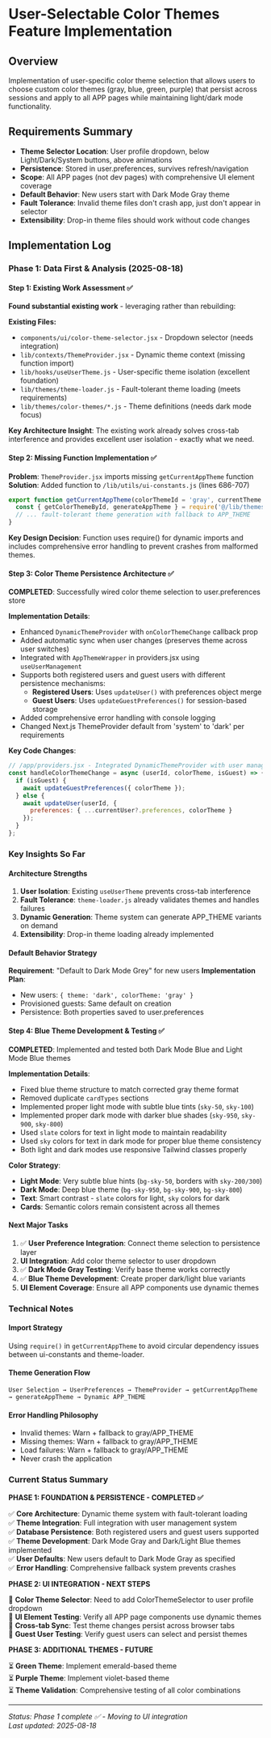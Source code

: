 # User-Selectable Color Themes Feature Implementation

## Overview
Implementation of user-specific color theme selection that allows users to choose custom color themes (gray, blue, green, purple) that persist across sessions and apply to all APP pages while maintaining light/dark mode functionality.

## Requirements Summary
- **Theme Selector Location**: User profile dropdown, below Light/Dark/System buttons, above animations
- **Persistence**: Stored in user.preferences, survives refresh/navigation
- **Scope**: All APP pages (not dev pages) with comprehensive UI element coverage
- **Default Behavior**: New users start with Dark Mode Gray theme
- **Fault Tolerance**: Invalid theme files don't crash app, just don't appear in selector
- **Extensibility**: Drop-in theme files should work without code changes

## Implementation Log

### Phase 1: Data First & Analysis (2025-08-18)

#### Step 1: Existing Work Assessment ✅
**Found substantial existing work** - leveraging rather than rebuilding:

**Existing Files:**
- `components/ui/color-theme-selector.jsx` - Dropdown selector (needs integration)
- `lib/contexts/ThemeProvider.jsx` - Dynamic theme context (missing function import)
- `lib/hooks/useUserTheme.js` - User-specific theme isolation (excellent foundation)
- `lib/themes/theme-loader.js` - Fault-tolerant theme loading (meets requirements)
- `lib/themes/color-themes/*.js` - Theme definitions (needs dark mode focus)

**Key Architecture Insight**: The existing work already solves cross-tab interference and provides excellent user isolation - exactly what we need.

#### Step 2: Missing Function Implementation ✅
**Problem**: `ThemeProvider.jsx` imports missing `getCurrentAppTheme` function
**Solution**: Added function to `/lib/utils/ui-constants.js` (lines 686-707)

```javascript
export function getCurrentAppTheme(colorThemeId = 'gray', currentTheme = 'light', systemTheme = 'light') {
  const { getColorThemeById, generateAppTheme } = require('@/lib/themes/theme-loader');
  // ... fault-tolerant theme generation with fallback to APP_THEME
}
```

**Key Design Decision**: Function uses require() for dynamic imports and includes comprehensive error handling to prevent crashes from malformed themes.

#### Step 3: Color Theme Persistence Architecture ✅
**COMPLETED**: Successfully wired color theme selection to user.preferences store

**Implementation Details**:
- Enhanced `DynamicThemeProvider` with `onColorThemeChange` callback prop
- Added automatic sync when user changes (preserves theme across user switches)
- Integrated with `AppThemeWrapper` in providers.jsx using `useUserManagement`
- Supports both registered users and guest users with different persistence mechanisms:
  - **Registered Users**: Uses `updateUser()` with preferences object merge
  - **Guest Users**: Uses `updateGuestPreferences()` for session-based storage
- Added comprehensive error handling with console logging
- Changed Next.js ThemeProvider default from 'system' to 'dark' per requirements

**Key Code Changes**:
```javascript
// /app/providers.jsx - Integrated DynamicThemeProvider with user management
const handleColorThemeChange = async (userId, colorTheme, isGuest) => {
  if (isGuest) {
    await updateGuestPreferences({ colorTheme });
  } else {
    await updateUser(userId, { 
      preferences: { ...currentUser?.preferences, colorTheme } 
    });
  }
};
```

### Key Insights So Far

#### Architecture Strengths
1. **User Isolation**: Existing `useUserTheme` prevents cross-tab interference
2. **Fault Tolerance**: `theme-loader.js` already validates themes and handles failures
3. **Dynamic Generation**: Theme system can generate APP_THEME variants on demand
4. **Extensibility**: Drop-in theme loading already implemented

#### Default Behavior Strategy
**Requirement**: "Default to Dark Mode Grey" for new users
**Implementation Plan**: 
- New users: `{ theme: 'dark', colorTheme: 'gray' }`
- Provisioned guests: Same default on creation
- Persistence: Both properties saved to user.preferences

#### Step 4: Blue Theme Development & Testing ✅
**COMPLETED**: Implemented and tested both Dark Mode Blue and Light Mode Blue themes

**Implementation Details**:
- Fixed blue theme structure to match corrected gray theme format
- Removed duplicate `cardTypes` sections
- Implemented proper light mode with subtle blue tints (`sky-50`, `sky-100`)
- Implemented proper dark mode with darker blue shades (`sky-950`, `sky-900`, `sky-800`)
- Used `slate` colors for text in light mode to maintain readability
- Used `sky` colors for text in dark mode for proper blue theme consistency
- Both light and dark modes use responsive Tailwind classes properly

**Color Strategy**:
- **Light Mode**: Very subtle blue hints (`bg-sky-50`, borders with `sky-200/300`)
- **Dark Mode**: Deep blue theme (`bg-sky-950`, `bg-sky-900`, `bg-sky-800`)
- **Text**: Smart contrast - `slate` colors for light, `sky` colors for dark
- **Cards**: Semantic colors remain consistent across all themes

#### Next Major Tasks
1. ✅ **User Preference Integration**: Connect theme selection to persistence layer
2. **UI Integration**: Add color theme selector to user dropdown  
3. ✅ **Dark Mode Gray Testing**: Verify base theme works correctly
4. ✅ **Blue Theme Development**: Create proper dark/light blue variants
5. **UI Element Coverage**: Ensure all APP components use dynamic themes

### Technical Notes

#### Import Strategy
Using `require()` in `getCurrentAppTheme` to avoid circular dependency issues between ui-constants and theme-loader.

#### Theme Generation Flow
```
User Selection → UserPreferences → ThemeProvider → getCurrentAppTheme → generateAppTheme → Dynamic APP_THEME
```

#### Error Handling Philosophy
- Invalid themes: Warn + fallback to gray/APP_THEME
- Missing themes: Warn + fallback to gray/APP_THEME  
- Load failures: Warn + fallback to gray/APP_THEME
- Never crash the application

### Current Status Summary

**PHASE 1: FOUNDATION & PERSISTENCE - COMPLETED ✅**

✅ **Core Architecture**: Dynamic theme system with fault-tolerant loading  
✅ **Theme Integration**: Full integration with user management system  
✅ **Database Persistence**: Both registered users and guest users supported  
✅ **Theme Development**: Dark Mode Gray and Dark/Light Blue themes implemented  
✅ **User Defaults**: New users default to Dark Mode Gray as specified  
✅ **Error Handling**: Comprehensive fallback system prevents crashes  

**PHASE 2: UI INTEGRATION - NEXT STEPS**

🚧 **Color Theme Selector**: Need to add ColorThemeSelector to user profile dropdown  
🚧 **UI Element Testing**: Verify all APP page components use dynamic themes  
🚧 **Cross-tab Sync**: Test theme changes persist across browser tabs  
🚧 **Guest User Testing**: Verify guest users can select and persist themes  

**PHASE 3: ADDITIONAL THEMES - FUTURE**

⏳ **Green Theme**: Implement emerald-based theme  
⏳ **Purple Theme**: Implement violet-based theme  
⏳ **Theme Validation**: Comprehensive testing of all color combinations  

---

*Status: Phase 1 complete ✅ - Moving to UI integration*  
*Last updated: 2025-08-18*